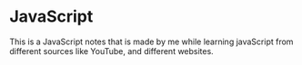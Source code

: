 # JavaScript

This is a JavaScript notes that is made by me while learning javaScript from different sources like YouTube, and different websites.